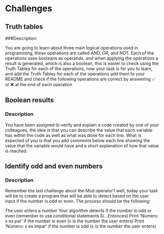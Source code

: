 # Challenges

## Truth tables

###Description

You are going to learn about three main logical operations used in programming, these operations are called AND, OR, and NOT. Each of the operations uses booleans as operands, and when applying the operations a result is generated, which is also a boolean, this is easier to check using the Truth Tables for each of the operations, now your task is for you to learn, and add the Truth Tables for each of the operations add them to your README and check if the following operations are correct by answering ✅ or ❌ at the end of each operation

## Boolean results

### Description

You have been assigned to verify and explain a code created by one of your colleagues, the idea is that you can describe the value that each variable has within the code as well as what was done for each line. What is expected of you is that you add comments below each line showing the value that the variable would have and a short explanation of how that value is reached.

## Identify odd and even numbers
### Description

Remember the last challenge about the Mod operator? well, today your task will be to create a program that will be able to detect based on the user input if the number is odd or even. The process should be the following:

The user enters a number
Your algorithm detects if the number is odd or even (remember to use conditional statements Si...Entonces)
Print ‘Número: x es par’ if the number is even (x is the number the user enters)
Print ‘Número: x es impar’ if the number is odd (x is the number the user enters)
